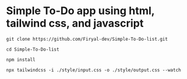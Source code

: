 # Simple To-Do app using html, tailwind css, and javascript

``
git clone https://github.com/Firyal-dev/Simple-To-Do-list.git 
``

``
cd Simple-To-Do-list
``

``
npm install
``

``
npx tailwindcss -i ./style/input.css -o ./style/output.css --watch
``

